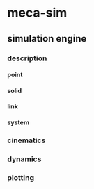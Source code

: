 # meca-sim

## simulation engine

### description

#### point
#### solid
#### link
#### system

### cinematics

### dynamics

### plotting

